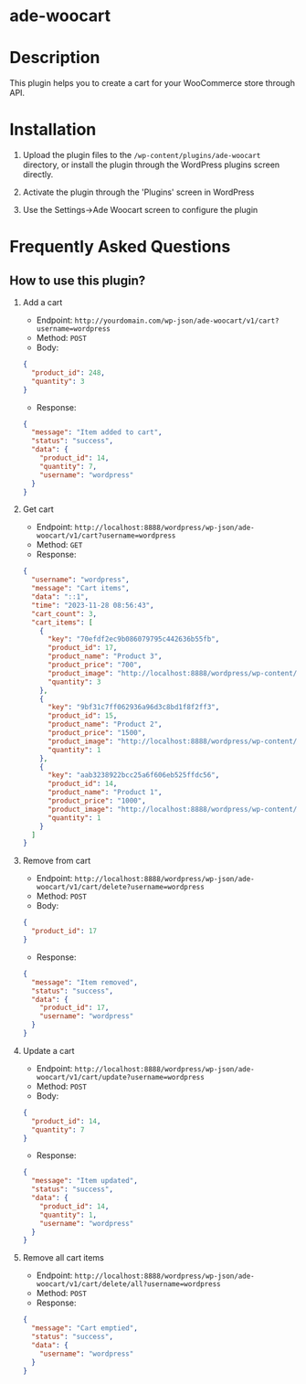# ade-woocart

# Description

This plugin helps you to create a cart for your WooCommerce store through API.

# Installation

1. Upload the plugin files to the `/wp-content/plugins/ade-woocart` directory, or install the plugin through the WordPress plugins screen directly.

2. Activate the plugin through the 'Plugins' screen in WordPress

3. Use the Settings->Ade Woocart screen to configure the plugin

# Frequently Asked Questions

## How to use this plugin?

1. Add a cart
   - Endpoint: `http://yourdomain.com/wp-json/ade-woocart/v1/cart?username=wordpress`
   - Method: `POST`
   - Body:
   ```json
   {
     "product_id": 248,
     "quantity": 3
   }
   ```
   - Response:
   ```json
   {
     "message": "Item added to cart",
     "status": "success",
     "data": {
       "product_id": 14,
       "quantity": 7,
       "username": "wordpress"
     }
   }
   ```
2. Get cart

   - Endpoint: `http://localhost:8888/wordpress/wp-json/ade-woocart/v1/cart?username=wordpress`
   - Method: `GET`
   - Response:

   ```json
   {
     "username": "wordpress",
     "message": "Cart items",
     "data": "::1",
     "time": "2023-11-28 08:56:43",
     "cart_count": 3,
     "cart_items": [
       {
         "key": "70efdf2ec9b086079795c442636b55fb",
         "product_id": 17,
         "product_name": "Product 3",
         "product_price": "700",
         "product_image": "http://localhost:8888/wordpress/wp-content/uploads/2023/11/c-d-x-PDX_a_82obo-unsplash-scaled-1-150x150.jpg",
         "quantity": 3
       },
       {
         "key": "9bf31c7ff062936a96d3c8bd1f8f2ff3",
         "product_id": 15,
         "product_name": "Product 2",
         "product_price": "1500",
         "product_image": "http://localhost:8888/wordpress/wp-content/uploads/2023/11/eniko-kis-KsLPTsYaqIQ-unsplash-scaled-1-150x150.jpg",
         "quantity": 1
       },
       {
         "key": "aab3238922bcc25a6f606eb525ffdc56",
         "product_id": 14,
         "product_name": "Product 1",
         "product_price": "1000",
         "product_image": "http://localhost:8888/wordpress/wp-content/uploads/2023/11/photo-1523901839036-a3030662f220-150x150.webp",
         "quantity": 1
       }
     ]
   }
   ```

3. Remove from cart
   - Endpoint: `http://localhost:8888/wordpress/wp-json/ade-woocart/v1/cart/delete?username=wordpress`
   - Method: `POST`
   - Body:
   ```json
   {
     "product_id": 17
   }
   ```
   - Response:
   ```json
   {
     "message": "Item removed",
     "status": "success",
     "data": {
       "product_id": 17,
       "username": "wordpress"
     }
   }
   ```
4. Update a cart
   - Endpoint: `http://localhost:8888/wordpress/wp-json/ade-woocart/v1/cart/update?username=wordpress`
   - Method: `POST`
   - Body:
   ```json
   {
     "product_id": 14,
     "quantity": 7
   }
   ```
   - Response:
   ```json
   {
     "message": "Item updated",
     "status": "success",
     "data": {
       "product_id": 14,
       "quantity": 1,
       "username": "wordpress"
     }
   }
   ```
5. Remove all cart items
   - Endpoint: `http://localhost:8888/wordpress/wp-json/ade-woocart/v1/cart/delete/all?username=wordpress`
   - Method: `POST`
   - Response:
   ```json
   {
     "message": "Cart emptied",
     "status": "success",
     "data": {
       "username": "wordpress"
     }
   }
   ```
